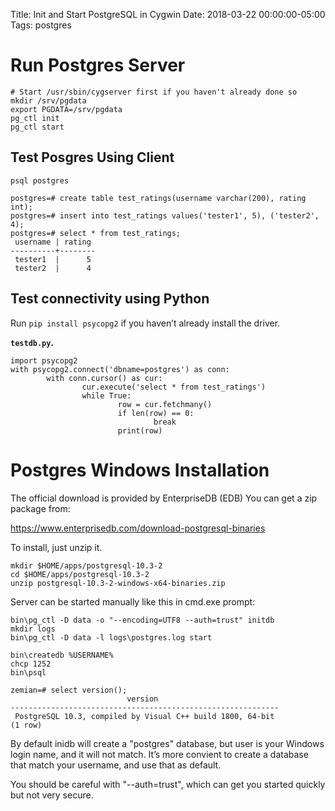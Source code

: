 Title: Init and Start PostgreSQL in Cygwin
Date: 2018-03-22 00:00:00-05:00
Tags: postgres



Run Postgres Server
===================

    # Start /usr/sbin/cygserver first if you haven't already done so
    mkdir /srv/pgdata
    export PGDATA=/srv/pgdata
    pg_ctl init
    pg_ctl start

Test Posgres Using Client
-------------------------

    psql postgres

    postgres=# create table test_ratings(username varchar(200), rating int);
    postgres=# insert into test_ratings values('tester1', 5), ('tester2', 4);
    postgres=# select * from test_ratings;
     username | rating
    ----------+--------
     tester1  |      5
     tester2  |      4

Test connectivity using Python
------------------------------

Run `pip install psycopg2` if you haven’t already install the driver.

**`testdb.py`.**

    import psycopg2
    with psycopg2.connect('dbname=postgres') as conn:
            with conn.cursor() as cur:
                    cur.execute('select * from test_ratings')
                    while True:
                            row = cur.fetchmany()
                            if len(row) == 0:
                                    break
                            print(row)

Postgres Windows Installation
=============================

The official download is provided by EnterpriseDB (EDB) You can get a
zip package from:

<https://www.enterprisedb.com/download-postgresql-binaries>

To install, just unzip it.

    mkdir $HOME/apps/postgresql-10.3-2
    cd $HOME/apps/postgresql-10.3-2
    unzip postgresql-10.3-2-windows-x64-binaries.zip

Server can be started manually like this in cmd.exe prompt:

    bin\pg_ctl -D data -o "--encoding=UTF8 --auth=trust" initdb
    mkdir logs
    bin\pg_ctl -D data -l logs\postgres.log start

    bin\createdb %USERNAME%
    chcp 1252
    bin\psql

    zemian=# select version();
                              version
    ------------------------------------------------------------
     PostgreSQL 10.3, compiled by Visual C++ build 1800, 64-bit
    (1 row)

By default inidb will create a "postgres" database, but user is your
Windows login name, and it will not match. It’s more convient to create
a database that match your username, and use that as default.

You should be careful with "--auth=trust", which can get you started
quickly but not very secure.

